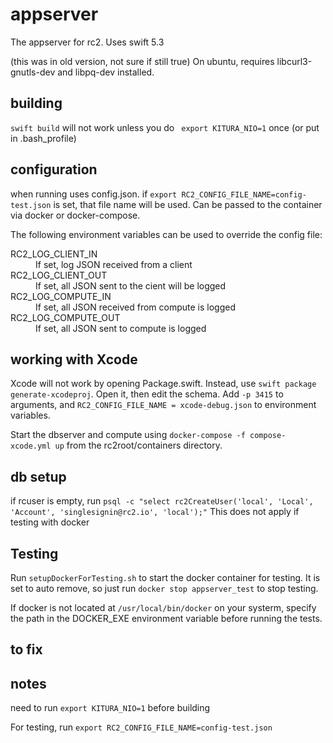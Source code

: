 # appserver

The appserver for rc2. Uses swift 5.3

(this was in old version, not sure if still true)
On ubuntu, requires libcurl3-gnutls-dev and libpq-dev installed.

## building

`swift build` will not work unless you do ` export KITURA_NIO=1` once (or put in .bash_profile)

## configuration

when running uses config.json. if `export RC2_CONFIG_FILE_NAME=config-test.json` is set, that file name will be used. Can be passed to the container via docker or docker-compose.

The following environment variables can be used to override the config file:

<dl>
	<dt>RC2_LOG_CLIENT_IN</dt>
	<dd>If set, log JSON received from a client</dd>
	<dt>RC2_LOG_CLIENT_OUT</dt>
	<dd>If set, all JSON sent to the cient will be logged</dd>
	<dt>RC2_LOG_COMPUTE_IN</dt>
	<dd>If set, all JSON received from compute is logged</dd>
	<dt>RC2_LOG_COMPUTE_OUT</dt>
	<dd>If set, all JSON sent to compute is logged</dd>
</dl>

## working with Xcode

Xcode will not work by opening Package.swift. Instead, use `swift package generate-xcodeproj`. Open it, then edit the schema. Add `-p 3415` to arguments, and `RC2_CONFIG_FILE_NAME = xcode-debug.json` to environment variables. 

Start the dbserver and compute using `docker-compose -f compose-xcode.yml up` from the rc2root/containers directory.

## db setup

if rcuser is empty, run `psql -c "select rc2CreateUser('local', 'Local', 'Account', 'singlesignin@rc2.io', 'local');"` This does not apply if testing with docker

## Testing

Run `setupDockerForTesting.sh` to start the docker container for testing. It is set to auto remove, so just run `docker stop appserver_test` to stop testing.

If docker is not located at  `/usr/local/bin/docker`  on your systerm, specify the path in the DOCKER_EXE environment variable before running the tests. 

## to fix

## notes

need to run `export KITURA_NIO=1` before building

For testing, run `export RC2_CONFIG_FILE_NAME=config-test.json`

